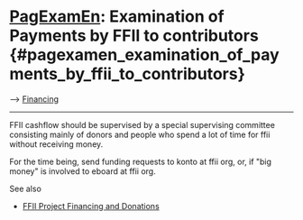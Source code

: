 # [PagExamEn](PagExamEn "wikilink"): Examination of Payments by FFII to contributors {#pagexamen_examination_of_payments_by_ffii_to_contributors}

\--\> [ Financing](FfiiprojDonEn "wikilink")

------------------------------------------------------------------------

FFII cashflow should be supervised by a special supervising committee
consisting mainly of donors and people who spend a lot of time for ffii
without receiving money.

For the time being, send funding requests to konto at ffii org, or, if
\"big money\" is involved to eboard at ffii org.

See also

-   [ FFII Project Financing and Donations](FfiiprojDonEn "wikilink")
